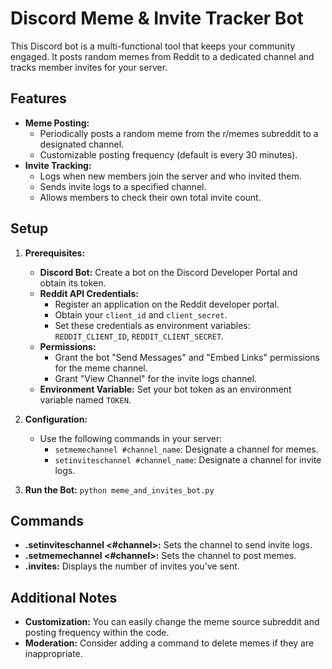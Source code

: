 # Discord Meme & Invite Tracker Bot

This Discord bot is a multi-functional tool that keeps your community engaged. It posts random memes from Reddit to a dedicated channel and tracks member invites for your server.

## Features

* **Meme Posting:**
    - Periodically posts a random meme from the r/memes subreddit to a designated channel.
    - Customizable posting frequency (default is every 30 minutes).
* **Invite Tracking:**
    - Logs when new members join the server and who invited them.
    - Sends invite logs to a specified channel.
    - Allows members to check their own total invite count.

## Setup

1. **Prerequisites:**
   - **Discord Bot:** Create a bot on the Discord Developer Portal and obtain its token.
   - **Reddit API Credentials:**
     - Register an application on the Reddit developer portal.
     - Obtain your `client_id` and `client_secret`.
     - Set these credentials as environment variables: `REDDIT_CLIENT_ID`, `REDDIT_CLIENT_SECRET`.
   - **Permissions:** 
     - Grant the bot "Send Messages" and "Embed Links" permissions for the meme channel.
     - Grant "View Channel" for the invite logs channel.
   - **Environment Variable:** Set your bot token as an environment variable named `TOKEN`.
2. **Configuration:**
   - Use the following commands in your server:
     - `setmemechannel #channel_name`: Designate a channel for memes.
     - `setinviteschannel #channel_name`: Designate a channel for invite logs.

3. **Run the Bot:** `python meme_and_invites_bot.py` 

## Commands

* **.setinviteschannel <#channel>:** Sets the channel to send invite logs.
* **.setmemechannel <#channel>:** Sets the channel to post memes.
* **.invites:** Displays the number of invites you've sent. 

## Additional Notes

* **Customization:** You can easily change the meme source subreddit and posting frequency within the code.
* **Moderation:** Consider adding a command to delete memes if they are inappropriate.
